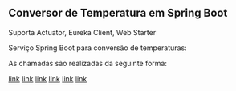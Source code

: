 ## Conversor de Temperatura em Spring Boot

Suporta Actuator, Eureka Client, Web Starter

Serviço Spring Boot para conversão de temperaturas:

As chamadas são realizadas da seguinte forma:

[link](http://localhost:9001/temperatura/converter/ctof/10)
[link](http://localhost:9001/temperatura/converter/ctok/10)
[link](http://localhost:9001/temperatura/converter/ftoc/10)
[link](http://localhost:9001/temperatura/converter/ftok/10)
[link](http://localhost:9001/temperatura/converter/ktoc/10)
[link](http://localhost:9001/temperatura/converter/ktof/10)
